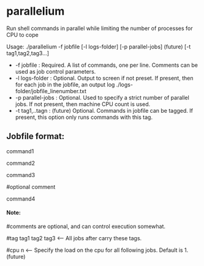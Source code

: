 # parallelium
Run shell commands in parallel while limiting the number of processes for CPU to cope

Usage:
./parallelium -f jobfile [-l logs-folder] [-p parallel-jobs] (future) [-t tag1,tag2,tag3...]

* -f jobfile       : Required. A list of commands, one per line. Comments can be used as job control parameters.
* -l logs-folder   : Optional. Output to screen if not preset. If present, then for each job in the jobfile, an output log ./logs-folder/jobfile_linenumber.txt
* -p parallel-jobs : Optional. Used to specify a strict number of parallel jobs. If not present, then machine CPU count is used.
* -t tag1,..tagn   : (future) Optional. Commands in jobfile can be tagged. If present, this option only runs commands with this tag.


## Jobfile format:
command1

command2

command3

#optional comment

command4

#### Note:

\#comments are optional, and can control execution somewhat.

\#tag tag1 tag2 tag3 <-- All jobs after carry these tags.

\#cpu n              <-- Specify the load on the cpu for all following jobs. Default is 1. (future)
